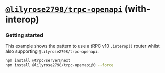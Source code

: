 # [**`@lilyrose2798/trpc-openapi`**](../../README.md) (with-interop)

### Getting started

This example shows the pattern to use a tRPC v10 `.interop()` router whilst also supporting `@lilyrose2798/trpc-openapi`.

```bash
npm install @trpc/server@next
npm install @lilyrose2798/trpc-openapi@0 --force
```
